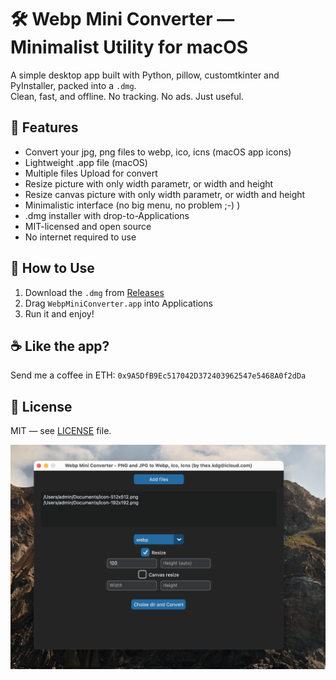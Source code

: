 # 🛠 Webp Mini Converter — Minimalist Utility for macOS

A simple desktop app built with Python, pillow, customtkinter and PyInstaller, packed into a `.dmg`.  
Clean, fast, and offline. No tracking. No ads. Just useful.

## 🚀 Features

- Convert your jpg, png files to webp, ico, icns (macOS app icons)
- Lightweight .app file (macOS)
- Multiple files Upload for convert
- Resize picture with only width parametr, or width and height
- Resize canvas picture with only width parametr, or width and height 
- Minimalistic interface (no big menu, no problem ;-) )
- .dmg installer with drop-to-Applications
- MIT-licensed and open source
- No internet required to use

## 🧰 How to Use

1. Download the `.dmg` from [Releases](https://github.com/thexkdg/jpg_png_to_webp_and_icns/releases)
2. Drag `WebpMiniConverter.app` into Applications
3. Run it and enjoy!

## ☕ Like the app?

Send me a coffee in ETH: `0x9A5DfB9Ec517042D372403962547e5468A0f2dDa` 

## 📜 License

MIT — see [LICENSE](./LICENSE) file.

![Screenshot](assets/screenshot.png)


